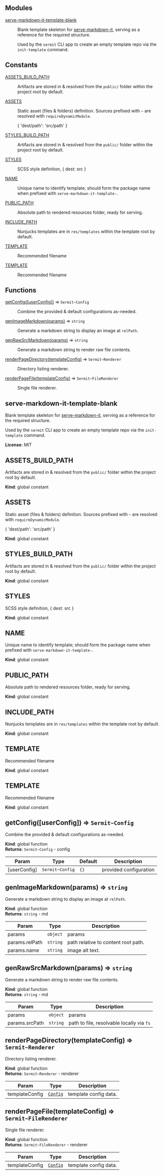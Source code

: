 ## Modules

<dl>
<dt><a href="#module_serve-markdown-it-template-blank">serve-markdown-it-template-blank</a></dt>
<dd><p>Blank template skeleton for <a href="https://github.com/f3rno/serve-markdown-it">serve-markdown-it</a>, serving as a
reference for the required structure.</p>
<p>Used by the <code>sermit</code> CLI app to create an empty template repo via the
<code>init-template</code> command.</p>
</dd>
</dl>

## Constants

<dl>
<dt><a href="#ASSETS_BUILD_PATH">ASSETS_BUILD_PATH</a></dt>
<dd><p>Artifacts are stored in &amp; resolved from the <code>public/</code> folder within the
project root by default.</p>
</dd>
<dt><a href="#ASSETS">ASSETS</a></dt>
<dd><p>Static asset (files &amp; folders) definition. Sources prefixed with <code>~</code> are
resolved with <code>requireDynamicModule</code>.</p>
<p>{
  &#39;dest/path&#39;: &#39;src/path&#39;
}</p>
</dd>
<dt><a href="#STYLES_BUILD_PATH">STYLES_BUILD_PATH</a></dt>
<dd><p>Artifacts are stored in &amp; resolved from the <code>public/</code> folder within the
project root by default.</p>
</dd>
<dt><a href="#STYLES">STYLES</a></dt>
<dd><p>SCSS style definition, { dest: src }</p>
</dd>
<dt><a href="#NAME">NAME</a></dt>
<dd><p>Unique name to identify template; should form the package name when prefixed
with <code>serve-markdown-it-template-</code>.</p>
</dd>
<dt><a href="#PUBLIC_PATH">PUBLIC_PATH</a></dt>
<dd><p>Absolute path to rendered resources folder, ready for serving.</p>
</dd>
<dt><a href="#INCLUDE_PATH">INCLUDE_PATH</a></dt>
<dd><p>Nunjucks templates are in <code>res/templates</code> within the template root by
default.</p>
</dd>
<dt><a href="#TEMPLATE">TEMPLATE</a></dt>
<dd><p>Recommended filename</p>
</dd>
<dt><a href="#TEMPLATE">TEMPLATE</a></dt>
<dd><p>Recommended filename</p>
</dd>
</dl>

## Functions

<dl>
<dt><a href="#getConfig">getConfig([userConfig])</a> ⇒ <code>Sermit~Config</code></dt>
<dd><p>Combine the provided &amp; default configurations as-needed.</p>
</dd>
<dt><a href="#genImageMarkdown">genImageMarkdown(params)</a> ⇒ <code>string</code></dt>
<dd><p>Generate a markdown string to display an image at <code>relPath</code>.</p>
</dd>
<dt><a href="#genRawSrcMarkdown">genRawSrcMarkdown(params)</a> ⇒ <code>string</code></dt>
<dd><p>Generate a markdown string to render raw file contents.</p>
</dd>
<dt><a href="#renderPageDirectory">renderPageDirectory(templateConfig)</a> ⇒ <code>Sermit~Renderer</code></dt>
<dd><p>Directory listing renderer.</p>
</dd>
<dt><a href="#renderPageFile">renderPageFile(templateConfig)</a> ⇒ <code>Sermit~FileRenderer</code></dt>
<dd><p>Single file renderer.</p>
</dd>
</dl>

<a name="module_serve-markdown-it-template-blank"></a>

## serve-markdown-it-template-blank
Blank template skeleton for [serve-markdown-it](https://github.com/f3rno/serve-markdown-it), serving as a
reference for the required structure.

Used by the `sermit` CLI app to create an empty template repo via the
`init-template` command.

**License**: MIT  
<a name="ASSETS_BUILD_PATH"></a>

## ASSETS\_BUILD\_PATH
Artifacts are stored in & resolved from the `public/` folder within the
project root by default.

**Kind**: global constant  
<a name="ASSETS"></a>

## ASSETS
Static asset (files & folders) definition. Sources prefixed with `~` are
resolved with `requireDynamicModule`.

{
  'dest/path': 'src/path'
}

**Kind**: global constant  
<a name="STYLES_BUILD_PATH"></a>

## STYLES\_BUILD\_PATH
Artifacts are stored in & resolved from the `public/` folder within the
project root by default.

**Kind**: global constant  
<a name="STYLES"></a>

## STYLES
SCSS style definition, { dest: src }

**Kind**: global constant  
<a name="NAME"></a>

## NAME
Unique name to identify template; should form the package name when prefixed
with `serve-markdown-it-template-`.

**Kind**: global constant  
<a name="PUBLIC_PATH"></a>

## PUBLIC\_PATH
Absolute path to rendered resources folder, ready for serving.

**Kind**: global constant  
<a name="INCLUDE_PATH"></a>

## INCLUDE\_PATH
Nunjucks templates are in `res/templates` within the template root by
default.

**Kind**: global constant  
<a name="TEMPLATE"></a>

## TEMPLATE
Recommended filename

**Kind**: global constant  
<a name="TEMPLATE"></a>

## TEMPLATE
Recommended filename

**Kind**: global constant  
<a name="getConfig"></a>

## getConfig([userConfig]) ⇒ <code>Sermit~Config</code>
Combine the provided & default configurations as-needed.

**Kind**: global function  
**Returns**: <code>Sermit~Config</code> - config  

| Param | Type | Default | Description |
| --- | --- | --- | --- |
| [userConfig] | <code>Sermit~Config</code> | <code>{}</code> | provided configuration |

<a name="genImageMarkdown"></a>

## genImageMarkdown(params) ⇒ <code>string</code>
Generate a markdown string to display an image at `relPath`.

**Kind**: global function  
**Returns**: <code>string</code> - md  

| Param | Type | Description |
| --- | --- | --- |
| params | <code>object</code> | params |
| params.relPath | <code>string</code> | path relative to content root path. |
| params.name | <code>string</code> | image alt text. |

<a name="genRawSrcMarkdown"></a>

## genRawSrcMarkdown(params) ⇒ <code>string</code>
Generate a markdown string to render raw file contents.

**Kind**: global function  
**Returns**: <code>string</code> - md  

| Param | Type | Description |
| --- | --- | --- |
| params | <code>object</code> | params |
| params.srcPath | <code>string</code> | path to file, resolvable locally via `fs` |

<a name="renderPageDirectory"></a>

## renderPageDirectory(templateConfig) ⇒ <code>Sermit~Renderer</code>
Directory listing renderer.

**Kind**: global function  
**Returns**: <code>Sermit~Renderer</code> - renderer  

| Param | Type | Description |
| --- | --- | --- |
| templateConfig | [<code>Config</code>](#SermitBlankTemplate..Config) | template config data. |

<a name="renderPageFile"></a>

## renderPageFile(templateConfig) ⇒ <code>Sermit~FileRenderer</code>
Single file renderer.

**Kind**: global function  
**Returns**: <code>Sermit~FileRenderer</code> - renderer  

| Param | Type | Description |
| --- | --- | --- |
| templateConfig | [<code>Config</code>](#SermitBlankTemplate..Config) | template config data. |

